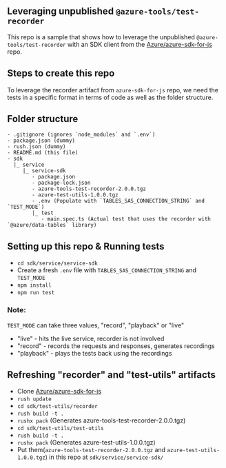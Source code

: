 ## Leveraging unpublished `@azure-tools/test-recorder`

This repo is a sample that shows how to leverage the unpublished `@azure-tools/test-recorder` with an SDK client from the [Azure/azure-sdk-for-js](https://github.com/Azure/azure-sdk-for-js) repo.

## Steps to create this repo

To leverage the recorder artifact from `azure-sdk-for-js` repo, we need the tests in a specific format in terms of code as well as the folder structure.

## Folder structure

```
- .gitignore (ignores `node_modules` and `.env`)
- package.json (dummy)
- rush.json (dummy)
- README.md (this file)
- sdk
  |_ service
     |_ service-sdk
        - package.json
        - package-lock.json
        - azure-tools-test-recorder-2.0.0.tgz
        - azure-test-utils-1.0.0.tgz
        - .env (Populate with `TABLES_SAS_CONNECTION_STRING` and `TEST_MODE`)
        |_ test
           - main.spec.ts (Actual test that uses the recorder with `@azure/data-tables` library)
```

## Setting up this repo & Running tests

- `cd sdk/service/service-sdk`
- Create a fresh `.env` file with `TABLES_SAS_CONNECTION_STRING` and `TEST_MODE`
- `npm install`
- `npm run test`

### Note:

`TEST_MODE` can take three values, "record", "playback" or "live"

- "live" - hits the live service, recorder is not involved
- "record" - records the requests and responses, generates recordings
- "playback" - plays the tests back using the recordings

## Refreshing "recorder" and "test-utils" artifacts

- Clone [Azure/azure-sdk-for-js](https://github.com/Azure/azure-sdk-for-js)
- `rush update`
- `cd sdk/test-utils/recorder`
- `rush build -t .`
- `rushx pack` (Generates azure-tools-test-recorder-2.0.0.tgz)
- `cd sdk/test-utils/test-utils`
- `rush build -t .`
- `rushx pack` (Generates azure-test-utils-1.0.0.tgz)
- Put them(`azure-tools-test-recorder-2.0.0.tgz` and `azure-test-utils-1.0.0.tgz`) in this repo at `sdk/service/service-sdk/`
